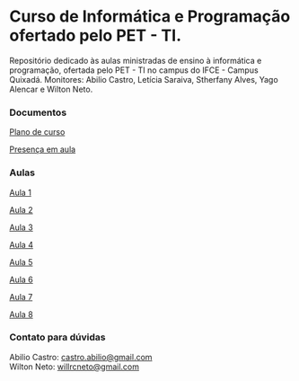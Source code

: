 # Curso de Informática e Programação ofertado pelo PET - TI.
Repositório dedicado às aulas ministradas de ensino à informática e programação, ofertada pelo PET - TI no campus do IFCE - Campus Quixadá. Monitores: Abilio Castro, Letícia Saraiva, Stherfany Alves, Yago Alencar e Wilton Neto. 

### Documentos
[Plano de curso](https://github.com/wiltonribeiro/ifce-ensino-programacao/blob/master/documentos/Plano%20do%20Curso%20-%20IFCE.pdf)

[Presença em aula](https://docs.google.com/spreadsheets/d/1kD4nB31UiIRW3AgKVYrAP5Vc5Xmh9XZdVgiT3_nlAkg/edit?usp=sharing)

### Aulas
[Aula 1](https://github.com/wiltonribeiro/ifce-ensino-programacao/tree/master/aulas/aula-1)

[Aula 2](https://github.com/wiltonribeiro/ifce-ensino-programacao/tree/master/aulas/aula-2)

[Aula 3](https://github.com/wiltonribeiro/ifce-ensino-programacao/tree/master/aulas/aula-3)

[Aula 4](https://github.com/wiltonribeiro/ifce-ensino-programacao/tree/master/aulas/aula-4)

[Aula 5](https://github.com/wiltonribeiro/ifce-ensino-programacao/tree/master/aulas/aula-5)

[Aula 6](https://github.com/wiltonribeiro/ifce-ensino-programacao/tree/master/aulas/aula-6)

[Aula 7](https://github.com/wiltonribeiro/ifce-ensino-programacao/tree/master/aulas/aula-7)

[Aula 8](https://github.com/wiltonribeiro/ifce-ensino-programacao/tree/master/aulas/aula-8)

### Contato para dúvidas
Abilio Castro: castro.abilio@gmail.com  
Wilton Neto: willrcneto@gmail.com
